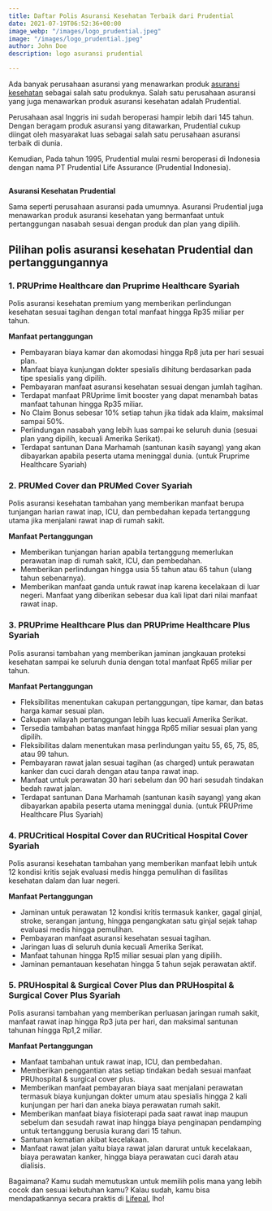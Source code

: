 ```yaml
---
title: Daftar Polis Asuransi Kesehatan Terbaik dari Prudential
date: 2021-07-19T06:52:36+00:00
image_webp: "/images/logo_prudential.jpeg"
image: "/images/logo_prudential.jpeg"
author: John Doe
description: logo asuransi prudential

---
```

Ada banyak perusahaan asuransi yang menawarkan produk [asuransi kesehatan](https://lifepal.co.id/asuransi/kesehatan/) sebagai salah satu produknya. Salah satu perusahaan asuransi yang juga menawarkan produk asuransi kesehatan adalah Prudential.

Perusahaan asal Inggris ini sudah beroperasi hampir lebih dari 145 tahun. Dengan beragam produk asuransi yang ditawarkan, Prudential cukup diingat oleh masyarakat luas sebagai salah satu perusahaan asuransi terbaik di dunia.

Kemudian, Pada tahun 1995, Prudential mulai resmi beroperasi di Indonesia dengan nama PT Prudential Life Assurance (Prudential Indonesia).

##   
**Asuransi Kesehatan Prudential**

Sama seperti perusahaan asuransi pada umumnya. Asuransi Prudential juga menawarkan produk asuransi kesehatan yang bermanfaat untuk pertanggungan nasabah sesuai dengan produk dan plan yang dipilih.

## **Pilihan polis asuransi kesehatan Prudential dan pertanggungannya**

### **1. PRUPrime Healthcare dan Pruprime Healthcare Syariah**

Polis asuransi kesehatan premium yang memberikan perlindungan kesehatan sesuai tagihan dengan total manfaat hingga Rp35 miliar per tahun.

**Manfaat pertanggungan**

* Pembayaran biaya kamar dan akomodasi hingga Rp8 juta per hari sesuai plan.
* Manfaat biaya kunjungan dokter spesialis dihitung berdasarkan pada tipe spesialis yang dipilih.
* Pembayaran manfaat asuransi kesehatan sesuai dengan jumlah tagihan.
* Terdapat manfaat PRUprime limit booster yang dapat menambah batas manfaat tahunan hingga Rp35 miliar.
* No Claim Bonus sebesar 10% setiap tahun jika tidak ada klaim, maksimal sampai 50%.
* Perlindungan nasabah yang lebih luas sampai ke seluruh dunia (sesuai plan yang dipilih, kecuali Amerika Serikat).
* Terdapat santunan Dana Marhamah (santunan kasih sayang) yang akan dibayarkan apabila peserta utama meninggal dunia. (untuk Pruprime Healthcare Syariah)

### **2. PRUMed Cover dan PRUMed Cover Syariah**

Polis asuransi kesehatan tambahan yang memberikan manfaat berupa tunjangan harian rawat inap, ICU, dan pembedahan kepada tertanggung utama jika menjalani rawat inap di rumah sakit.

**Manfaat Pertanggungan**

* Memberikan tunjangan harian apabila tertanggung memerlukan perawatan inap di rumah sakit, ICU, dan pembedahan.
* Memberikan perlindungan hingga usia 55 tahun atau 65 tahun (ulang tahun sebenarnya).
* Memberikan manfaat ganda untuk rawat inap karena kecelakaan di luar negeri. Manfaat yang diberikan sebesar dua kali lipat dari nilai manfaat rawat inap.

### **3. PRUPrime Healthcare Plus dan PRUPrime Healthcare Plus Syariah**

Polis asuransi tambahan yang memberikan jaminan jangkauan proteksi kesehatan sampai ke seluruh dunia dengan total manfaat Rp65 miliar per tahun.

**Manfaat Pertanggungan**

* Fleksibilitas menentukan cakupan pertanggungan, tipe kamar, dan batas harga kamar sesuai plan.
* Cakupan wilayah pertanggungan lebih luas kecuali Amerika Serikat.
* Tersedia tambahan batas manfaat hingga Rp65 miliar sesuai plan yang dipilih.
* Fleksibilitas dalam menentukan masa perlindungan yaitu 55, 65, 75, 85, atau 99 tahun.
* Pembayaran rawat jalan sesuai tagihan (as charged) untuk perawatan kanker dan cuci darah dengan atau tanpa rawat inap.
* Manfaat untuk perawatan 30 hari sebelum dan 90 hari sesudah tindakan bedah rawat jalan.
* Terdapat santunan Dana Marhamah (santunan kasih sayang) yang akan dibayarkan apabila peserta utama meninggal dunia. (untuk PRUPrime Healthcare Plus Syariah)

### **4. PRUCritical Hospital Cover dan RUCritical Hospital Cover Syariah**

Polis asuransi kesehatan tambahan yang memberikan manfaat lebih untuk 12 kondisi kritis sejak evaluasi medis hingga pemulihan di fasilitas kesehatan dalam dan luar negeri.

**Manfaat Pertanggungan**

* Jaminan untuk perawatan 12 kondisi kritis termasuk kanker, gagal ginjal, stroke, serangan jantung, hingga pengangkatan satu ginjal sejak tahap evaluasi medis hingga pemulihan.
* Pembayaran manfaat asuransi kesehatan sesuai tagihan.
* Jaringan luas di seluruh dunia kecuali Amerika Serikat.
* Manfaat tahunan hingga Rp15 miliar sesuai plan yang dipilih.
* Jaminan pemantauan kesehatan hingga 5 tahun sejak perawatan aktif.

### **5. PRUHospital & Surgical Cover Plus dan PRUHospital & Surgical Cover Plus Syariah**

Polis asuransi tambahan yang memberikan perluasan jaringan rumah sakit, manfaat rawat inap hingga Rp3 juta per hari, dan maksimal santunan tahunan hingga Rp1,2 miliar.

**Manfaat Pertanggungan**

* Manfaat tambahan untuk rawat inap, ICU, dan pembedahan.
* Memberikan penggantian atas setiap tindakan bedah sesuai manfaat PRUhospital & surgical cover plus.
* Memberikan manfaat pembayaran biaya saat menjalani perawatan termasuk biaya kunjungan dokter umum atau spesialis hingga 2 kali kunjungan per hari dan aneka biaya perawatan rumah sakit.
* Memberikan manfaat biaya fisioterapi pada saat rawat inap maupun sebelum dan sesudah rawat inap hingga biaya penginapan pendamping untuk tertanggung berusia kurang dari 15 tahun.
* Santunan kematian akibat kecelakaan.
* Manfaat rawat jalan yaitu biaya rawat jalan darurat untuk kecelakaan, biaya perawatan kanker, hingga biaya perawatan cuci darah atau dialisis.

Bagaimana? Kamu sudah memutuskan untuk memilih polis mana yang lebih cocok dan sesuai kebutuhan kamu? Kalau sudah, kamu bisa mendapatkannya secara praktis di [Lifepal](https://lifepal.co.id/), lho!